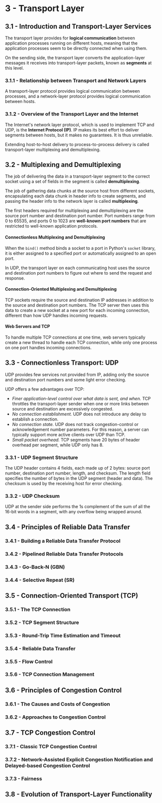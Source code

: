 # 3 - Transport Layer

## 3.1 - Introduction and Transport-Layer Services

The transport layer provides for **logical communication** between application processes running on different hosts, meaning that the application processes seem to be directly connected when using them.

On the sending side, the transport layer converts the application-layer messages it receives into transport-layer packets, known as **segments** at this level.

### 3.1.1 - Relationship between Transport and Network Layers

A transport-layer protocol provides logical communication between processes, and a network-layer protocol provides logical communication between hosts.

### 3.1.2 - Overview of the Transport Layer and the Internet

The Internet's network layer protocol, which is used to implement TCP and UDP, is the **Internet Protocol (IP)**. IP makes its best effort to deliver segments between hosts, but it makes no guarantees. It is thus unreliable.

Extending host-to-host delivery to process-to-process delivery is called transport-layer multiplexing and demultiplexing.

## 3.2 - Multiplexing and Demultiplexing

The job of delivering the data in a transport-layer segment to the correct socket using a set of fields in the segment is called **demultiplexing**.

The job of gathering data chunks at the source host from different sockets, encapsulating each data chunk in header info to create segments, and passing the header info to the network layer is called **multiplexing**.

The first headers required for multiplexing and demultiplexing are the source port number and destination port number. Port numbers range from 0 to 65535, and ports 0 to 1023 are **well-known port numbers** that are restricted to well-known application protocols.

#### Connectionless Multiplexing and Demultiplexing

When the `bind()` method binds a socket to a port in Python's `socket` library, it is either assigned to a specified port or automatically assigned to an open port.

In UDP, the transport layer on each communicating host uses the source and destination port numbers to figure out where to send the request and response.

#### Connection-Oriented Multiplexing and Demultiplexing

TCP sockets require the source and destination IP addresses in addition to the source and destination port numbers. The TCP server then uses this data to create a new socket at a new port for each incoming connection, different than how UDP handles incoming requests.

#### Web Servers and TCP

To handle multiple TCP connections at one time, web servers typically create a new thread to handle each TCP connection, while only one process on one port handles incoming connections.

## 3.3 - Connectionless Transport: UDP

UDP provides few services not provided from IP, adding only the source and destination port numbers and some light error checking.

UDP offers a few advantages over TCP:
- *Finer application-level control over what data is sent, and when.* TCP throttles the transport-layer sender when one or more links between source and destination are excessively congested.
- *No connection establishment.* UDP does not introduce any delay to establish a connection.
- *No connection state.* UDP does not track congestion-control or acknowledgement number parameters. For this reason, a server can typically support more active clients over UDP than TCP.
- *Small packet overhead.* TCP segments have 20 bytes of header overhead per segment, while UDP only has 8.

### 3.3.1 - UDP Segment Structure

The UDP header contains 4 fields, each made up of 2 bytes: source port number, destination port number, length, and checksum. The length field specifies the number of bytes in the UDP segment (header and data). The checksum is used by the receiving host for error checking.

### 3.3.2 - UDP Checksum

UDP at the sender side performs the 1s complement of the sum of all the 16-bit words in a segment, with any overflow being wrapped around.

## 3.4 - Principles of Reliable Data Transfer

### 3.4.1 - Building a Reliable Data Transfer Protocol



### 3.4.2 - Pipelined Reliable Data Transfer Protocols



### 3.4.3 - Go-Back-N (GBN)



### 3.4.4 - Selective Repeat (SR)



## 3.5 - Connection-Oriented Transport (TCP)

### 3.5.1 - The TCP Connection



### 3.5.2 - TCP Segment Structure



### 3.5.3 - Round-Trip Time Estimation and Timeout



### 3.5.4 - Reliable Data Transfer



### 3.5.5 - Flow Control



### 3.5.6 - TCP Connection Management



## 3.6 - Principles of Congestion Control

### 3.6.1 - The Causes and Costs of Congestion



### 3.6.2 - Approaches to Congestion Control



## 3.7 - TCP Congestion Control

### 3.7.1 - Classic TCP Congestion Control



### 3.7.2 - Network-Assisted Explicit Congestion Notification and Delayed-based Congestion Control



### 3.7.3 - Fairness



## 3.8 - Evolution of Transport-Layer Functionality



